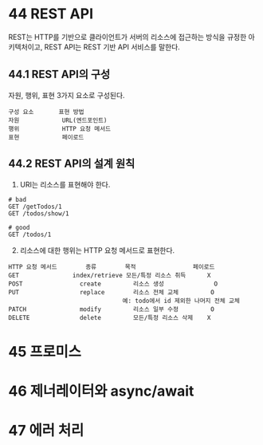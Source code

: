 # 44 REST API
REST는 HTTP를 기반으로 클라이언트가 서버의 리소스에 접근하는 방식을 규정한 아키텍처이고, REST API는 REST 기반 API 서비스를 말한다.
## 44.1 REST API의 구성
자원, 행위, 표현 3가지 요소로 구성된다.
```
구성 요소       표현 방법
자원            URL(엔드포인트)
행위            HTTP 요청 메서드
표현            페이로드
```
## 44.2 REST API의 설계 원칙
1. URI는 리소스를 표현해야 한다.
```
# bad
GET /getTodos/1
GET /todos/show/1

# good
GET /todos/1
```
2. 리소스에 대한 행위는 HTTP 요청 메서드로 표현한다.
```
HTTP 요청 메서드        종류        목적                페이로드
GET               index/retrieve 모든/특정 리소스 취득      X
POST                create         리소스 생성              O  
PUT                 replace        리소스 전체 교체         O
                                예: todo에서 id 제외한 나머지 전체 교체
PATCH               modify         리소스 일부 수정         O
DELETE              delete         모든/특정 리소스 삭제    X
```
# 45 프로미스
# 46 제너레이터와 async/await
# 47 에러 처리